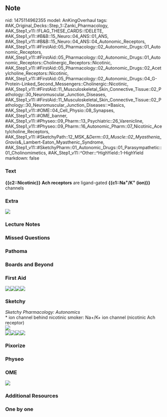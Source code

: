 ## Note
nid: 1475114962355
model: AnKingOverhaul
tags: #AK_Original_Decks::Step_1::Zanki_Pharmacology, #AK_Step1_v11::!FLAG_THESE_CARDS::!DELETE, #AK_Step1_v11::#B&B::15_Neuro::04_ANS::01_ANS, #AK_Step1_v11::#B&B::15_Neuro::04_ANS::04_Autonomic_Receptors, #AK_Step1_v11::#FirstAid::05_Pharmacology::02_Autonomic_Drugs::01_Autonomic_Receptors, #AK_Step1_v11::#FirstAid::05_Pharmacology::02_Autonomic_Drugs::01_Autonomic_Receptors::Cholinergic_Receptors::Nicotinic, #AK_Step1_v11::#FirstAid::05_Pharmacology::02_Autonomic_Drugs::02_Acetylcholine_Receptors::Nicotinic, #AK_Step1_v11::#FirstAid::05_Pharmacology::02_Autonomic_Drugs::04_G-Protein-Linked_Second_Messengers::Cholinergic::Nicotinic, #AK_Step1_v11::#FirstAid::11_Musculoskeletal_Skin_Connective_Tissue::02_Pathology::30_Neuromuscular_Junction_Diseases, #AK_Step1_v11::#FirstAid::11_Musculoskeletal_Skin_Connective_Tissue::02_Pathology::30_Neuromuscular_Junction_Diseases::*Basics, #AK_Step1_v11::#OME::04_Cell_Physio::08_Synapses, #AK_Step1_v11::#OME_banner, #AK_Step1_v11::#Physeo::09_Pharm::13_Psychiatric::26_Varenicline, #AK_Step1_v11::#Physeo::09_Pharm::16_Autonomic_Pharm::07_Nicotinic_Acetylcholine_Receptors, #AK_Step1_v11::#SketchyPath::12_MSK_&_Derm::03_Muscle::02_Myasthenia_Gravis_&_Lambert-Eaton_Myasthenic_Syndrome, #AK_Step1_v11::#SketchyPharm::01_Autonomic_Drugs::01_Parasympathetic::01_Cholinomimetics, #AK_Step1_v11::^Other::^HighYield::1-HighYield
markdown: false

### Text
<div>
  <b>{{c2::Nicotinic}}</b> <b>Ach receptors</b> are ligand-gated
  <b>{{c1::Na<sup>+</sup>/K<sup>+</sup> (ion)}}</b> channels
</div>

### Extra
<img src="paste-496429499941352.jpg">

### Lecture Notes


### Missed Questions


### Pathoma


### Boards and Beyond


### First Aid
<img src="paste-592602407632899.jpg"><img src=
"paste-141334488809475.jpg"><img src=
"paste-53588306952195.jpg"><img src="paste-54949811585027.jpg">

### Sketchy
<div>
  <i>Sketchy Pharmacology: Autonomics</i>
</div>
<div>
  * ion channel behind nicotinic smoker: Na+/K+ ion channel
  (nicotinic Ach receptor)
</div><img src="paste-400509995319297.jpg">
<div><img src="text%20(23)_1566160514431.JPG"><img src=
"Screen%20Shot%202020-03-12%20at%208.14.09%20AM.JPG"><img src=
"Screen%20Shot%202020-03-12%20at%208.14.00%20AM.JPG"><img src=
"Zoverall%20picture%20(40)_1566160514431.jpg"></div>

### Pixorize


### Physeo


### OME
<div class="ome-widget">
  <a href="https://onlinemeded.org?ref=anki"><img src=
  "_OME_AnkiFlashcards_General_3.png"></a>
</div>

### Additional Resources


### One by one

